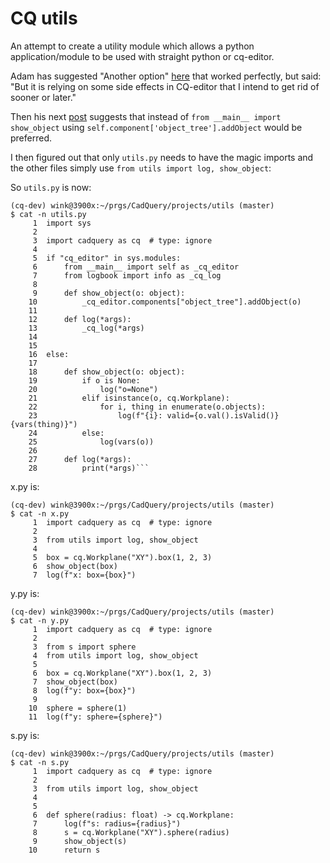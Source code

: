# CQ utils

An attempt to create a utility module which allows a python
application/module to be used with straight python or cq-editor.

Adam has suggested "Another option" [here](https://groups.google.com/g/cadquery/c/ofvIsCJJK5M/m/iIj4Luk1CgAJ)
that worked perfectly, but said:
 "But it is relying on some side effects in CQ-editor that I
 intend to get rid of sooner or later."

Then his next [post](https://groups.google.com/g/cadquery/c/ofvIsCJJK5M/m/SD7wnY45CgAJ)
suggests that instead of `from __main__ import show_object` using
`self.component['object_tree'].addObject` would be preferred.

I then figured out that only `utils.py` needs to have
the magic imports and the other files simply use
`from utils import log, show_object`:

So `utils.py` is now:
```
(cq-dev) wink@3900x:~/prgs/CadQuery/projects/utils (master)
$ cat -n utils.py 
     1	import sys
     2	
     3	import cadquery as cq  # type: ignore
     4	
     5	if "cq_editor" in sys.modules:
     6	    from __main__ import self as _cq_editor
     7	    from logbook import info as _cq_log
     8	
     9	    def show_object(o: object):
    10	        _cq_editor.components["object_tree"].addObject(o)
    11	
    12	    def log(*args):
    13	        _cq_log(*args)
    14	
    15	
    16	else:
    17	
    18	    def show_object(o: object):
    19	        if o is None:
    20	            log("o=None")
    21	        elif isinstance(o, cq.Workplane):
    22	            for i, thing in enumerate(o.objects):
    23	                log(f"{i}: valid={o.val().isValid()} {vars(thing)}")
    24	        else:
    25	            log(vars(o))
    26	
    27	    def log(*args):
    28	        print(*args)```
```
x.py is:
```
(cq-dev) wink@3900x:~/prgs/CadQuery/projects/utils (master)
$ cat -n x.py
     1	import cadquery as cq  # type: ignore
     2	
     3	from utils import log, show_object
     4	
     5	box = cq.Workplane("XY").box(1, 2, 3)
     6	show_object(box)
     7	log(f"x: box={box}")
```
y.py is:
```
(cq-dev) wink@3900x:~/prgs/CadQuery/projects/utils (master)
$ cat -n y.py
     1	import cadquery as cq  # type: ignore
     2	
     3	from s import sphere
     4	from utils import log, show_object
     5	
     6	box = cq.Workplane("XY").box(1, 2, 3)
     7	show_object(box)
     8	log(f"y: box={box}")
     9	
    10	sphere = sphere(1)
    11	log(f"y: sphere={sphere}")
```
s.py is:
```
(cq-dev) wink@3900x:~/prgs/CadQuery/projects/utils (master)
$ cat -n s.py
     1	import cadquery as cq  # type: ignore
     2	
     3	from utils import log, show_object
     4	
     5	
     6	def sphere(radius: float) -> cq.Workplane:
     7	    log(f"s: radius={radius}")
     8	    s = cq.Workplane("XY").sphere(radius)
     9	    show_object(s)
    10	    return s
```
